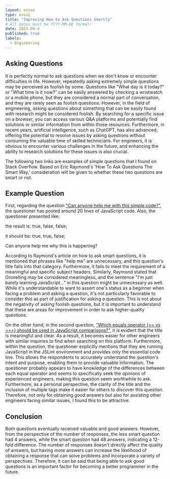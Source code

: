 ```yaml
---
layout: essay
type: essay
title: "Improving How to Ask Questions Smartly"
# All dates must be YYYY-MM-DD format!
date: 2023-09-4
published: true
labels:
  - Engineering
---
```


## Asking Questions

It is perfectly normal to ask questions when we don't know or encounter difficulties in life. However, repeatedly asking extremely simple questions may be perceived as foolish by some. Questions like "What day is it today?" or "What time is it now?" can be easily answered by checking a wristwatch or a mobile phone, but they are considered a normal part of conversation, and they are rarely seen as foolish questions. However, in the field of engineering, asking questions about something that can be easily found with research might be considered foolish. By searching for a specific issue on a browser, you can access various Q&A platforms and potentially find solutions or similar information from within those resources. Furthermore, in recent years, artificial intelligence, such as ChatGPT, has also advanced, offering the potential to resolve issues by asking questions without consuming the valuable time of skilled technicians. For engineers, it is obvious to encounter various challenges in the future, and enhancing the ability to research solutions for these issues is also crucial.

The following two links are examples of simple questions that I found on Stack Overflow. Based on Eric Raymond's 'How To Ask Questions The Smart Way,' consideration will be given to whether these two questions are smart or not.

## Example Question

First, regarding the question ["Can anyone help me with this simple code?"](https://stackoverflow.com/questions/9388193/can-anyone-help-me-with-this-simple-code), the questioner has posted around 20 lines of JavaScript code. Also, the questioner presented like:

   the result is: true, false, false;

   it should be: true, true, false;

   Can anyone help me why this is happening?


According to Raymond's article on how to ask smart questions, it is mentioned that phrases like "help me" are unnecessary, and this question's title falls into that category. Furthermore, it fails to meet the requirement of a meaningful and specific subject headers. Similarly, Raymond stated that Grovelling may be considered meaningless, and the sentence "I'm just barely learning JavaScript..." in this question might be unnecessary as well. While it's understandable to want to assert one's status as a beginner when facing a problem and asking a question, it's not particularly favorable to consider this as part of justification for asking a question. This is not about the negativity of asking foolish questions, but it is important to understand that these are areas for improvement in order to ask higher-quality questions.


On the other hand, in the second question, ["Which equals operator (== vs ===) should be used in JavaScript comparisons?"](https://stackoverflow.com/questions/359494/which-equals-operator-vs-should-be-used-in-javascript-comparisons), it is evident that the title is meaningful and clear. As a result, it becomes easier for other engineers with similar inquiries to find when searching on this platform. Furthermore, within the question, the questioner explicitly mentions that they are running JavaScript in the JSLint environment and provides only the essential code line. This allows the respondents to accurately understand the question's intent and purpose, enabling them to provide valuable information. The questioner probably appears to have knowledge of the differences between each equal operator and seems to specifically seek the opinions of experienced engineers, making this question seem worthwhile to ask. Furthermore, as a personal perspective, the clarity of the title and the inclusion of multiple tags make it easier for others to discover this question. Therefore, not only for obtaining good answers but also for assisting other engineers facing similar issues, I found this to be attractive.

## Conclusion

Both questions eventually received valuable and good answers. However, from the perspective of the number of responses, the less smart question had 4 answers, while the smart question had 48 answers, indicating a 12-fold difference. The number of responses doesn't directly affect the quality of answers, but having more answers can increase the likelihood of obtaining a response that can solve problems and incorporate a variety of perspectives. Therefore, it can be said that being able to ask good questions is an important factor for becoming a better programmer in the future.
